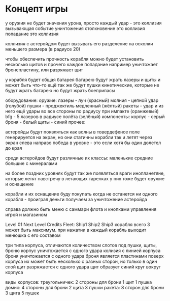 # Концепт игры

у оружия не будет значения урона, просто каждый удар - это коллизия вызывающая событие уничтожения
столкновение это коллизия
попадание это коллизия

коллизия с астеройдом будет вызывать его разделение на осколки меньшего размера (в радиусе 20)

чтобы обеспечить прочность корабля можно будет установить несколько щитов и прочего
каждое попадание например уничтожает бронепластину, или разряжает щит

у корабля будет общая батарея
батарею будут жрать лазеры и щиты и может быть что-то ещё
так же будут пушки кинетические, которые не будут жрать батарею но будут жрать боеприпасы

оборудование:
    оружие:
        лазеры - луч (красный)
        молния - цепной удар (голубой)
        пушки - проджектиль медленный (жёлтый)
        ракеты - удар и из него ещё удары во все стороны по радиусу при импакте (оранжевый)
        bfg - 5 лазеров в радиусе полёта (зелёный)
    компоненты:
        корпус - серый
        броня - белый
        щиты - синий
    прочее:

астеройды будут появляться как волны в товердефенсе
поле генерируется на экран, но они статичны
корабли так и летят через экран слева направо
победа в уровне - это если хотя бы один долетел до края

среди астеройдов будут различные их классы:
    маленькие
    средние
    большие
    с минералами

на более поздних уровнях будут так же появляться враги инопланетяне, которые летят навстречу в летающих тарелках
у них тоже будет оружие и оснащение

корабли и их оснащение буду покупать
когда не останется ни одного корабля - проиграл
деньги получаем за уничтожение астеройда

справа должно быть меню с саммари флота и кнопками управления игрой и магазином

Level 01        Next Level
Credits
Fleet:
    Ship1
    Ship2
    Ship3
корабля всего 3 может быть максимум.
при нажатии в каждый корабль выходит менюшка с его составом

три типа корпуса, отличаются количеством слотов под пушки, щиты, броню
корпус уничтожается с одного удара
    колизия с линией корпуса
броня уничтожается с одного удара
    броня является пластинами поверх корпуса
    их может быть несколько с разных сторон, но только в один слой
щит разряжается с одного удара
    щит образует синий круг вокруг корпуса

виды корпусов:
    треугольничек:
        2 стороны для брони
        1 щит
        1 пушка
    домик:
        4 стороны для брони
        2 щита
        3 пушки
    ракета:
        8 сторон для брони
        3 щита
        5 пушек
